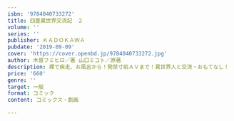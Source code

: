 ```yaml
---
isbn: '9784040733272'
title: 四畳異世界交流記　２
volume: ''
series: ''
publisher: ＫＡＤＯＫＡＷＡ
pubdate: '2019-09-09'
cover: 'https://cover.openbd.jp/9784040733272.jpg'
author: 木曽フミヒロ／著 山口ミコト／原著
description: 裸で疾走、お風呂から！発禁寸前ＡＶまで！異世界人と交流・おもてなし！
price: '660'
genre: ''
target: 一般
format: コミック
content: コミックス・劇画

---
```

